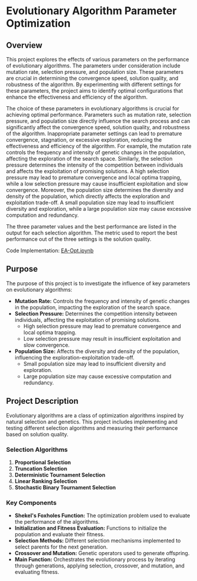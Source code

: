 # Evolutionary Algorithm Parameter Optimization

## Overview
This project explores the effects of various parameters on the performance of evolutionary algorithms. The parameters under consideration include mutation rate, selection pressure, and population size. These parameters are crucial in determining the convergence speed, solution quality, and robustness of the algorithm. By experimenting with different settings for these parameters, the project aims to identify optimal configurations that enhance the effectiveness and efficiency of the algorithm.

The choice of these parameters in evolutionary algorithms is crucial for achieving optimal performance. Parameters such as mutation rate, selection pressure, and population size directly influence the search process and can significantly affect the convergence speed, solution quality, and robustness of the algorithm. Inappropriate parameter settings can lead to premature convergence, stagnation, or excessive exploration, reducing the effectiveness and efficiency of the algorithm. For example, the mutation rate controls the frequency and intensity of genetic changes in the population, affecting the exploration of the search space. Similarly, the selection pressure determines the intensity of the competition between individuals and affects the exploitation of promising solutions. A high selection pressure may lead to premature convergence and local optima trapping, while a low selection pressure may cause insufficient exploitation and slow convergence. Moreover, the population size determines the diversity and density of the population, which directly affects the exploration and exploitation trade-off. A small population size may lead to insufficient diversity and exploration, while a large population size may cause excessive computation and redundancy. 

The three parameter values and the best performance are listed in the output for each selection algorithm. The metric used to report the best performance out of the three settings is the solution quality.

Code Implementation: [EA-Opt.ipynb](EA-Opt.ipynb)


## Purpose
The purpose of this project is to investigate the influence of key parameters on evolutionary algorithms:
- **Mutation Rate:** Controls the frequency and intensity of genetic changes in the population, impacting the exploration of the search space.
- **Selection Pressure:** Determines the competition intensity between individuals, affecting the exploitation of promising solutions.
  - High selection pressure may lead to premature convergence and local optima trapping.
  - Low selection pressure may result in insufficient exploitation and slow convergence.
- **Population Size:** Affects the diversity and density of the population, influencing the exploration-exploitation trade-off.
  - Small population size may lead to insufficient diversity and exploration.
  - Large population size may cause excessive computation and redundancy.

## Project Description
Evolutionary algorithms are a class of optimization algorithms inspired by natural selection and genetics. This project includes implementing and testing different selection algorithms and measuring their performance based on solution quality.

### Selection Algorithms
1. **Proportional Selection**
2. **Truncation Selection**
3. **Deterministic Tournament Selection**
4. **Linear Ranking Selection**
5. **Stochastic Binary Tournament Selection**

### Key Components
- **Shekel's Foxholes Function:** The optimization problem used to evaluate the performance of the algorithms.
- **Initialization and Fitness Evaluation:** Functions to initialize the population and evaluate their fitness.
- **Selection Methods:** Different selection mechanisms implemented to select parents for the next generation.
- **Crossover and Mutation:** Genetic operators used to generate offspring.
- **Main Function:** Orchestrates the evolutionary process by iterating through generations, applying selection, crossover, and mutation, and evaluating fitness.
